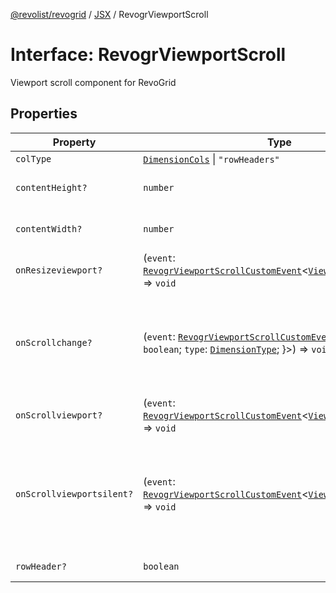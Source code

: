 [@revolist/revogrid](README.md) / [JSX](Namespace.JSX.md) / RevogrViewportScroll

# Interface: RevogrViewportScroll

Viewport scroll component for RevoGrid

## Properties

| Property | Type | Description | Defined in |
| ------ | ------ | ------ | ------ |
| `colType` | [`DimensionCols`](TypeAlias.DimensionCols.md) \| `"rowHeaders"` | - | [src/components.d.ts:2204](https://github.com/revolist/revogrid/blob/b38c1177864e6fa9f2bec506ea55d1b2f7e35679/src/components.d.ts#L2204) |
| `contentHeight?` | `number` | Height of inner content | [src/components.d.ts:2208](https://github.com/revolist/revogrid/blob/b38c1177864e6fa9f2bec506ea55d1b2f7e35679/src/components.d.ts#L2208) |
| `contentWidth?` | `number` | Width of inner content | [src/components.d.ts:2212](https://github.com/revolist/revogrid/blob/b38c1177864e6fa9f2bec506ea55d1b2f7e35679/src/components.d.ts#L2212) |
| `onResizeviewport?` | (`event`: [`RevogrViewportScrollCustomEvent`](Interface.RevogrViewportScrollCustomEvent.md)\<[`ViewPortResizeEvent`](TypeAlias.ViewPortResizeEvent.md)\>) => `void` | Viewport resize | [src/components.d.ts:2216](https://github.com/revolist/revogrid/blob/b38c1177864e6fa9f2bec506ea55d1b2f7e35679/src/components.d.ts#L2216) |
| `onScrollchange?` | (`event`: [`RevogrViewportScrollCustomEvent`](Interface.RevogrViewportScrollCustomEvent.md)\<\{ `hasScroll`: `boolean`; `type`: [`DimensionType`](TypeAlias.DimensionType.md); \}\>) => `void` | Triggered on scroll change, can be used to get information about scroll visibility | [src/components.d.ts:2220](https://github.com/revolist/revogrid/blob/b38c1177864e6fa9f2bec506ea55d1b2f7e35679/src/components.d.ts#L2220) |
| `onScrollviewport?` | (`event`: [`RevogrViewportScrollCustomEvent`](Interface.RevogrViewportScrollCustomEvent.md)\<[`ViewPortScrollEvent`](TypeAlias.ViewPortScrollEvent.md)\>) => `void` | Before scroll event | [src/components.d.ts:2227](https://github.com/revolist/revogrid/blob/b38c1177864e6fa9f2bec506ea55d1b2f7e35679/src/components.d.ts#L2227) |
| `onScrollviewportsilent?` | (`event`: [`RevogrViewportScrollCustomEvent`](Interface.RevogrViewportScrollCustomEvent.md)\<[`ViewPortScrollEvent`](TypeAlias.ViewPortScrollEvent.md)\>) => `void` | Silently scroll to coordinate Made to align negative coordinates for mobile devices | [src/components.d.ts:2231](https://github.com/revolist/revogrid/blob/b38c1177864e6fa9f2bec506ea55d1b2f7e35679/src/components.d.ts#L2231) |
| `rowHeader?` | `boolean` | Enable row header | [src/components.d.ts:2235](https://github.com/revolist/revogrid/blob/b38c1177864e6fa9f2bec506ea55d1b2f7e35679/src/components.d.ts#L2235) |
